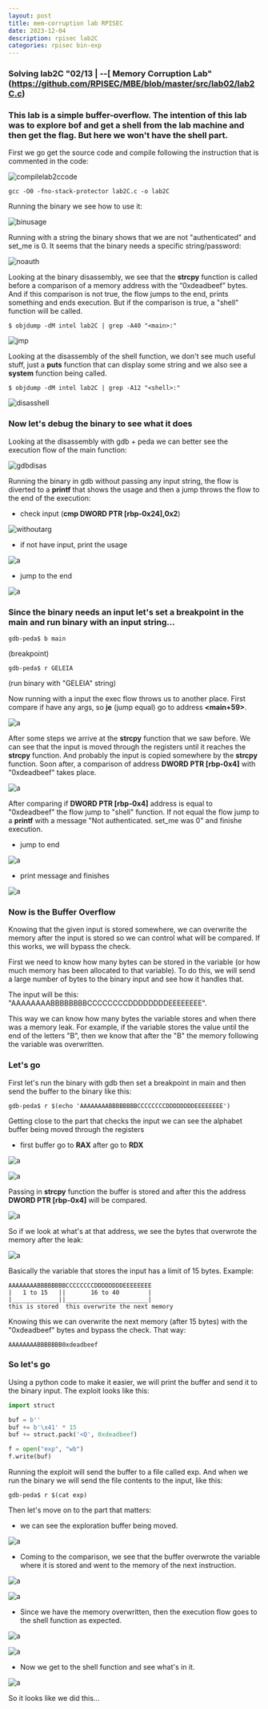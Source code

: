 ```yaml
---
layout: post
title: mem-corruption lab RPISEC
date: 2023-12-04 
description: rpisec lab2C
categories: rpisec bin-exp
---
```



### Solving lab2C "02/13 | --[ Memory Corruption Lab" (https://github.com/RPISEC/MBE/blob/master/src/lab02/lab2C.c)

### This lab is a simple buffer-overflow. The intention of this lab was to explore bof and get a shell from the lab machine and then get the flag. But here we won't have the shell part.

First we go get the source code and compile following the instruction that is commented in the code:


![compilelab2ccode](https://github.com/geleiaa/blog-repo/blob/main/imgs/compilelab2ccode.png)


```
gcc -O0 -fno-stack-protector lab2C.c -o lab2C
```

Running the binary we see how to use it:


![binusage](https://github.com/geleiaa/blog-repo/blob/main/imgs/binusage.png)


Running with a string the binary shows that we are not "authenticated" and set_me is 0. It seems that the binary needs a specific string/password:


![noauth](https://github.com/geleiaa/blog-repo/blob/main/imgs/notauth.png)



Looking at the binary disassembly, we see that the **strcpy** function is called before a comparison of a memory address with the “0xdeadbeef” bytes. And if this comparison is not true, the flow jumps to the end, prints something and ends execution. But if the comparison is true, a "shell" function will be called.

```
$ objdump -dM intel lab2C | grep -A40 "<main>:"
```


![jmp](https://github.com/geleiaa/blog-repo/blob/main/imgs/jmp.png)



Looking at the disassembly of the shell function, we don't see much useful stuff, just a **puts** function that can display some string and we also see a **system** function being called.

```
$ objdump -dM intel lab2C | grep -A12 "<shell>:"
```


![disasshell](https://github.com/geleiaa/blog-repo/blob/main/imgs/disasshell.png)



### Now let's debug the binary to see what it does


Looking at the disassembly with gdb + peda we can better see the execution flow of the main function:


![gdbdisas](https://github.com/geleiaa/blog-repo/blob/main/imgs/gdbdisas.png)



Running the binary in gdb without passing any input string, the flow is diverted to a **printf** that shows the usage and then a jump throws the flow to the end of the execution:

* check input (**cmp DWORD PTR [rbp-0x24],0x2**)


![withoutarg](https://github.com/geleiaa/blog-repo/blob/main/imgs/withoutarg1.png)


* if not have input, print the usage


![a](https://github.com/geleiaa/blog-repo/blob/main/imgs/withoutarg2.png)


* jump to the end


![a](https://github.com/geleiaa/blog-repo/blob/main/imgs/withoutarg3.png)




### Since the binary needs an input let's set a breakpoint in the main and run binary with an input string...

```
gdb-peda$ b main
```
(breakpoint)

```
gdb-peda$ r GELEIA
```
(run binary with "GELEIA" string)


Now running with a input the exec flow throws us to another place. First compare if have any args, so **je** (jump equal) go to address **<main+59>**.


![a](https://github.com/geleiaa/blog-repo/blob/main/imgs/witharg1.png)



After some steps we arrive at the **strcpy** function that we saw before. We can see that the input is moved through the registers until it reaches the **strcpy** function. And probably the input is copied somewhere by the **strcpy** function. Soon after, a comparison of address **DWORD PTR [rbp-0x4]** with "0xdeadbeef" takes place.



![a](https://github.com/geleiaa/blog-repo/blob/main/imgs/witharg2.png)



After comparing if **DWORD PTR [rbp-0x4]** address is equal to "0xdeadbeef" the flow jump to "shell" function. If not equal the flow jump to a **printf** with a message "Not authenticated. set_me was 0" and finishe execution.


* jump to end


![a](https://github.com/geleiaa/blog-repo/blob/main/imgs/witharg3.png)



* print message and finishes


![a](https://github.com/geleiaa/blog-repo/blob/main/imgs/witharg4.png)




### Now is the Buffer Overflow

Knowing that the given input is stored somewhere, we can overwrite the memory after the input is stored so we can control what will be compared. If this works, we will bypass the check.

First we need to know how many bytes can be stored in the variable (or how much memory has been allocated to that variable). To do this, we will send a large number of bytes to the binary input and see how it handles that.

The input will be this: "AAAAAAAABBBBBBBBCCCCCCCCDDDDDDDDEEEEEEEE". 

This way we can know how many bytes the variable stores and when there was a memory leak. For example, if the variable stores the value until the end of the letters "B", then we know that after the "B" the memory following the variable was overwritten.


### Let's go

First let's run the binary with gdb then set a breakpoint in main and then send the buffer to the binary like this: 

```
gdb-peda$ r $(echo 'AAAAAAAABBBBBBBBCCCCCCCCDDDDDDDDEEEEEEEE')
```


Getting close to the part that checks the input we can see the alphabet buffer being moved through the registers

* first buffer go to **RAX** after go to **RDX**


![a](https://github.com/geleiaa/blog-repo/blob/main/imgs/buffmove1.png)




![a](https://github.com/geleiaa/blog-repo/blob/main/imgs/buffmove2.png)




Passing in **strcpy** function the buffer is stored and after this the address **DWORD PTR [rbp-0x4]** will be compared.



![a](https://github.com/geleiaa/blog-repo/blob/main/imgs/compare1.png)



So if we look at what's at that address, we see the bytes that overwrote the memory after the leak:


![a](https://github.com/geleiaa/blog-repo/blob/main/imgs/compare2.png)



Basically the variable that stores the input has a limit of 15 bytes. Example:

```
AAAAAAAABBBBBBBBCCCCCCCCDDDDDDDDEEEEEEEE
|   1 to 15   ||       16 to 40        |
|_____________||_______________________|
this is stored  this overwrite the next memory

```

Knowing this we can overwrite the next memory (after 15 bytes) with the "0xdeadbeef" bytes and bypass the check. That way:

```
AAAAAAAABBBBBBB0xdeadbeef
```


### So let's go

Using a python code to make it easier, we will print the buffer and send it to the binary input. The exploit looks like this:

```py
import struct

buf = b''
buf += b'\x41' * 15
buf += struct.pack('<Q', 0xdeadbeef)

f = open("exp", "wb")
f.write(buf)
```

Running the exploit will send the buffer to a file called exp. And when we run the binary we will send the file contents to the input, like this:

```
gdb-peda$ r $(cat exp)
```

Then let's move on to the part that matters:

* we can see the exploration buffer being moved.


![a](https://github.com/geleiaa/blog-repo/blob/main/imgs/exp1.png)



* Coming to the comparison, we see that the buffer overwrote the variable where it is stored and went to the memory of the next instruction.


![a](https://github.com/geleiaa/blog-repo/blob/main/imgs/exp2.png)



![a](https://github.com/geleiaa/blog-repo/blob/main/imgs/exp3.png)




* Since we have the memory overwritten, then the execution flow goes to the shell function as expected.


![a](https://github.com/geleiaa/blog-repo/blob/main/imgs/exp4.png)




![a](https://github.com/geleiaa/blog-repo/blob/main/imgs/exp5.png)




* Now we get to the shell function and see what's in it.


![a](https://github.com/geleiaa/blog-repo/blob/main/imgs/exp6.png)



So it looks like we did this...


